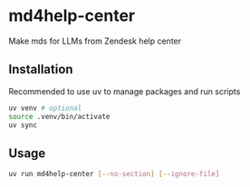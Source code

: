 # md4help-center

Make mds for LLMs from Zendesk help center

## Installation

Recommended to use uv to manage packages and run scripts

```bash
uv venv # optional
source .venv/bin/activate
uv sync
```

## Usage

```bash
uv run md4help-center [--no-section] [--ignore-file]
```
